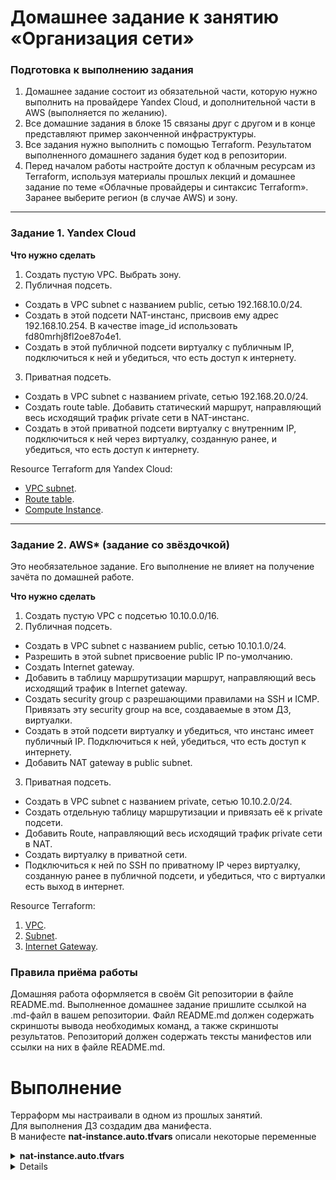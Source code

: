 # Домашнее задание к занятию «Организация сети»

### Подготовка к выполнению задания

1. Домашнее задание состоит из обязательной части, которую нужно выполнить на провайдере Yandex Cloud, и дополнительной части в AWS (выполняется по желанию). 
2. Все домашние задания в блоке 15 связаны друг с другом и в конце представляют пример законченной инфраструктуры.  
3. Все задания нужно выполнить с помощью Terraform. Результатом выполненного домашнего задания будет код в репозитории. 
4. Перед началом работы настройте доступ к облачным ресурсам из Terraform, используя материалы прошлых лекций и домашнее задание по теме «Облачные провайдеры и синтаксис Terraform». Заранее выберите регион (в случае AWS) и зону.

---
### Задание 1. Yandex Cloud 

**Что нужно сделать**

1. Создать пустую VPC. Выбрать зону.
2. Публичная подсеть.

 - Создать в VPC subnet с названием public, сетью 192.168.10.0/24.
 - Создать в этой подсети NAT-инстанс, присвоив ему адрес 192.168.10.254. В качестве image_id использовать fd80mrhj8fl2oe87o4e1.
 - Создать в этой публичной подсети виртуалку с публичным IP, подключиться к ней и убедиться, что есть доступ к интернету.
3. Приватная подсеть.
 - Создать в VPC subnet с названием private, сетью 192.168.20.0/24.
 - Создать route table. Добавить статический маршрут, направляющий весь исходящий трафик private сети в NAT-инстанс.
 - Создать в этой приватной подсети виртуалку с внутренним IP, подключиться к ней через виртуалку, созданную ранее, и убедиться, что есть доступ к интернету.

Resource Terraform для Yandex Cloud:

- [VPC subnet](https://registry.terraform.io/providers/yandex-cloud/yandex/latest/docs/resources/vpc_subnet).
- [Route table](https://registry.terraform.io/providers/yandex-cloud/yandex/latest/docs/resources/vpc_route_table).
- [Compute Instance](https://registry.terraform.io/providers/yandex-cloud/yandex/latest/docs/resources/compute_instance).

---
### Задание 2. AWS* (задание со звёздочкой)

Это необязательное задание. Его выполнение не влияет на получение зачёта по домашней работе.

**Что нужно сделать**

1. Создать пустую VPC с подсетью 10.10.0.0/16.
2. Публичная подсеть.

 - Создать в VPC subnet с названием public, сетью 10.10.1.0/24.
 - Разрешить в этой subnet присвоение public IP по-умолчанию.
 - Создать Internet gateway.
 - Добавить в таблицу маршрутизации маршрут, направляющий весь исходящий трафик в Internet gateway.
 - Создать security group с разрешающими правилами на SSH и ICMP. Привязать эту security group на все, создаваемые в этом ДЗ, виртуалки.
 - Создать в этой подсети виртуалку и убедиться, что инстанс имеет публичный IP. Подключиться к ней, убедиться, что есть доступ к интернету.
 - Добавить NAT gateway в public subnet.
3. Приватная подсеть.
 - Создать в VPC subnet с названием private, сетью 10.10.2.0/24.
 - Создать отдельную таблицу маршрутизации и привязать её к private подсети.
 - Добавить Route, направляющий весь исходящий трафик private сети в NAT.
 - Создать виртуалку в приватной сети.
 - Подключиться к ней по SSH по приватному IP через виртуалку, созданную ранее в публичной подсети, и убедиться, что с виртуалки есть выход в интернет.

Resource Terraform:

1. [VPC](https://registry.terraform.io/providers/hashicorp/aws/latest/docs/resources/vpc).
1. [Subnet](https://registry.terraform.io/providers/hashicorp/aws/latest/docs/resources/subnet).
1. [Internet Gateway](https://registry.terraform.io/providers/hashicorp/aws/latest/docs/resources/internet_gateway).

### Правила приёма работы

Домашняя работа оформляется в своём Git репозитории в файле README.md. Выполненное домашнее задание пришлите ссылкой на .md-файл в вашем репозитории.
Файл README.md должен содержать скриншоты вывода необходимых команд, а также скриншоты результатов.
Репозиторий должен содержать тексты манифестов или ссылки на них в файле README.md.

# Выполнение

Терраформ мы настраивали в одном из прошлых занятий.  
Для выполнения ДЗ создадим два манифеста.  
В манифесте **nat-instance.auto.tfvars** описали некоторые переменные

<details>

  <summary><b>nat-instance.auto.tfvars</b></summary>
  
```json
folder_id    = "b1gcj17iv37qg7h91dfe"
vm_user      = "igor"
vm_user_nat  = "igor"
ssh_key_path = "/home/igor/.ssh/id_rsa.pub"

```
</details>

<details>


В манифесте **main.tf** опишем всё остальное по заданию.  
Мы описали создание подсетей, роутов, нат-инстансов, задали необходимые IP и привязали роут к нужной подсети
<details>
  <summary><b>main.tf</b></summary>
  
```json
# Объявление переменных для пользовательских параметров

variable "folder_id" {
  type = string
}

variable "vm_user" {
  type = string
}

variable "vm_user_nat" {
  type = string
}

variable "ssh_key_path" {
  type = string
}

# Добавление прочих переменных

locals {
  network_name     = "netology"
  subnet_name1     = "public"
  subnet_name2     = "private"
  #sg_nat_name      = "nat-instance-sg"
  vm_test_name     = "test-vm"
  vm_nat_name      = "nat-instance"
  route_table_name = "nat-instance-route"
}


# Создание облачной сети

resource "yandex_vpc_network" "netology" {
  name = local.network_name
}

# Создание подсетей

resource "yandex_vpc_subnet" "public" {
  name           = local.subnet_name1
  zone           = "ru-central1-a"
  network_id     = yandex_vpc_network.netology.id
  v4_cidr_blocks = ["192.168.10.0/24"]
}

resource "yandex_vpc_subnet" "private" {
  name           = local.subnet_name2
  zone           = "ru-central1-a"
  network_id     = yandex_vpc_network.netology.id
  v4_cidr_blocks = ["192.168.20.0/24"]
  route_table_id = yandex_vpc_route_table.nat-instance-route.id
}



# Добавление готового образа ВМ

resource "yandex_compute_image" "ubuntu-1804-lts" {
  source_family = "ubuntu-1804-lts"
}

resource "yandex_compute_image" "nat-instance-ubuntu" {
  source_family = "nat-instance-ubuntu"
}

# Создание ВМ

resource "yandex_compute_instance" "test-vm" {
  name        = local.vm_test_name
  platform_id = "standard-v3"
  zone        = "ru-central1-a"

  resources {
    core_fraction = 20
    cores         = 2
    memory        = 2
  }

  boot_disk {
    initialize_params {
      image_id = yandex_compute_image.ubuntu-1804-lts.id
    }
  }

  network_interface {
    subnet_id          = yandex_vpc_subnet.private.id
    #security_group_ids = [yandex_vpc_security_group.nat-instance-sg.id]
  }

  metadata = {
    user-data = "#cloud-config\nusers:\n  - name: ${var.vm_user}\n    groups: sudo\n    shell: /bin/bash\n    sudo: ['ALL=(ALL) NOPASSWD:ALL']\n    ssh-authorized-keys:\n      - ${file("${var.ssh_key_path}")}"
  }
}

# Создание ВМ NAT

resource "yandex_compute_instance" "nat-instance" {
  name        = local.vm_nat_name
  platform_id = "standard-v3"
  zone        = "ru-central1-a"

  resources {
    core_fraction = 20
    cores         = 2
    memory        = 2
  }

  boot_disk {
    initialize_params {
      image_id = "fd80mrhj8fl2oe87o4e1"
    }
  }

  network_interface {
    subnet_id          = yandex_vpc_subnet.public.id
    #security_group_ids = [yandex_vpc_security_group.nat-instance-sg.id]
    nat                = true
    ip_address         = "192.168.10.254"
  }

  metadata = {
    user-data = "#cloud-config\nusers:\n  - name: ${var.vm_user_nat}\n    groups: sudo\n    shell: /bin/bash\n    sudo: ['ALL=(ALL) NOPASSWD:ALL']\n    ssh-authorized-keys:\n      - ${file("${var.ssh_key_path}")}"
  }
}

# Создание таблицы маршрутизации и статического маршрута

resource "yandex_vpc_route_table" "nat-instance-route" {
  name       = "nat-instance-route"
  network_id = yandex_vpc_network.netology.id
  static_route {
    destination_prefix = "0.0.0.0/0"
    next_hop_address   = yandex_compute_instance.nat-instance.network_interface.0.ip_address
  }
}

```
</details>
